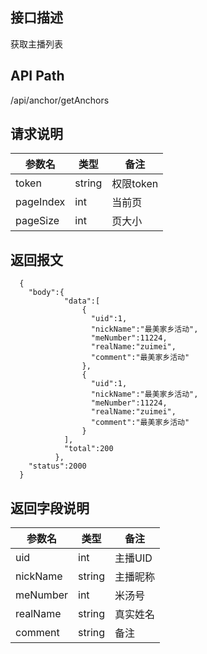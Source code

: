## 接口描述
获取主播列表
## API Path
/api/anchor/getAnchors
## 请求说明
|参数名   |类型    |备注             |
|---------|--------|-----------------|
|token    |string  |权限token        |
|pageIndex |int     |当前页           |
|pageSize  |int     |页大小           |
## 返回报文
```
  {
    "body":{
            "data":[
                {
                  "uid":1,
                  "nickName":"最美家乡活动",
                  "meNumber":11224,
                  "realName:"zuimei",
                  "comment":"最美家乡活动"
                },
                {
                  "uid":1,
                  "nickName":"最美家乡活动",
                  "meNumber":11224,
                  "realName:"zuimei",
                  "comment":"最美家乡活动"
                }
            ],
            "total":200
          },
    "status":2000
  }
```
## 返回字段说明
|参数名   |类型    |备注             |
|---------|--------|-----------------|
|uid       |int     |主播UID           |
|nickName    |string  |主播昵称         |
|meNumber |int  |米汤号           |
|realName  |string  |真实姓名           |
|comment|string  |备注           |